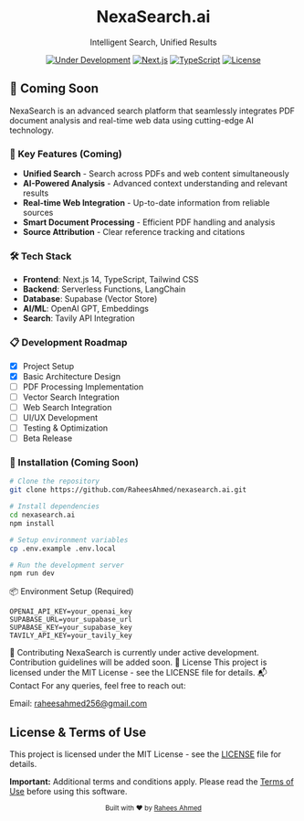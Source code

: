 <div align="center">
  
  <h1>NexaSearch.ai</h1>
  <p>Intelligent Search, Unified Results</p>

[![Under Development](https://img.shields.io/badge/Status-Under%20Development-yellow.svg)](https://github.com/yourusername/nexasearch)
[![Next.js](https://img.shields.io/badge/Next.js-14-black.svg)](https://nextjs.org/)
[![TypeScript](https://img.shields.io/badge/TypeScript-5.0-blue.svg)](https://www.typescriptlang.org/)
[![License](https://img.shields.io/badge/License-MIT-green.svg)](LICENSE)

</div>

## 🚀 Coming Soon

NexaSearch is an advanced search platform that seamlessly integrates PDF document analysis and real-time web data using cutting-edge AI technology.

### 🎯 Key Features (Coming)

- **Unified Search** - Search across PDFs and web content simultaneously
- **AI-Powered Analysis** - Advanced context understanding and relevant results
- **Real-time Web Integration** - Up-to-date information from reliable sources
- **Smart Document Processing** - Efficient PDF handling and analysis
- **Source Attribution** - Clear reference tracking and citations

### 🛠️ Tech Stack

- **Frontend**: Next.js 14, TypeScript, Tailwind CSS
- **Backend**: Serverless Functions, LangChain
- **Database**: Supabase (Vector Store)
- **AI/ML**: OpenAI GPT, Embeddings
- **Search**: Tavily API Integration

### 📋 Development Roadmap

- [x] Project Setup
- [x] Basic Architecture Design
- [ ] PDF Processing Implementation
- [ ] Vector Search Integration
- [ ] Web Search Integration
- [ ] UI/UX Development
- [ ] Testing & Optimization
- [ ] Beta Release

### 🔧 Installation (Coming Soon)

```bash
# Clone the repository
git clone https://github.com/RaheesAhmed/nexasearch.ai.git

# Install dependencies
cd nexasearch.ai
npm install

# Setup environment variables
cp .env.example .env.local

# Run the development server
npm run dev
```

📦 Environment Setup (Required)

```
OPENAI_API_KEY=your_openai_key
SUPABASE_URL=your_supabase_url
SUPABASE_KEY=your_supabase_key
TAVILY_API_KEY=your_tavily_key
```

🤝 Contributing
NexaSearch is currently under active development. Contribution guidelines will be added soon.
📄 License
This project is licensed under the MIT License - see the LICENSE file for details.
📬 Contact
For any queries, feel free to reach out:

Email: raheesahmed256@gmail.com

## License & Terms of Use

This project is licensed under the MIT License - see the [LICENSE](LICENSE) file for details.

**Important:** Additional terms and conditions apply. Please read the [Terms of Use](TERMS_OF_USE.md) before using this software.

<div align="center">
  <sub>Built with ❤️ by <a href="https://github.com/raheesahmed">Rahees Ahmed</a></sub>
</div>
